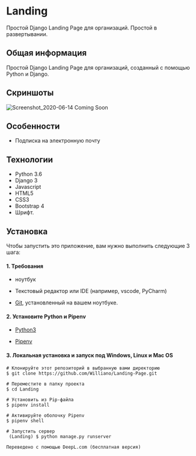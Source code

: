 # Landing
Простой Django Landing Page для организаций. Простой в развертывании.



## Общая информация
Простой Django Landing Page для организаций, созданный с помощью Python и Django.

## Скриншоты

![Screenshot_2020-06-14 Coming Soon ](https://user-images.githubusercontent.com/19711677/84585879-cbfbb280-add9-11ea-8263-f2da37cbb638.png)



## Особенности

* Подписка на электронную почту

## Технологии
* Python 3.6
* Django 3
* Javascript
* HTML5
* CSS3 
* Bootstrap 4
* Шрифт.

## Установка

Чтобы запустить это приложение, вам нужно выполнить следующие 3 шага:

#### 1. Требования
  - ноутбук

  - Текстовый редактор или IDE (например, vscode, PyCharm)

  - [Git](https://git-scm.com/book/en/v2/Getting-Started-Installing-Git), установленный на вашем ноутбуке.


#### 2. Установите Python и Pipenv
  - [Python3](https://www.python.org/downloads/)
  

  - [Pipenv](https://pipenv-es.readthedocs.io/es/stable/)

#### 3. Локальная установка и запуск под Windows, Linux и Mac OS

  ```
  # Клонируйте этот репозиторий в выбранную вами директорию
  $ git clone https://github.com/Williano/Landing-Page.git

  # Переместите в папку проекта
  $ cd Landing

  # Установить из Pip-файла
  $ pipenv install

  # Активируйте оболочку Pipenv
  $ pipenv shell

  # Запустить сервер
   (Landing) $ python manage.py runserver

Переведено с помощью DeepL.com (бесплатная версия)
